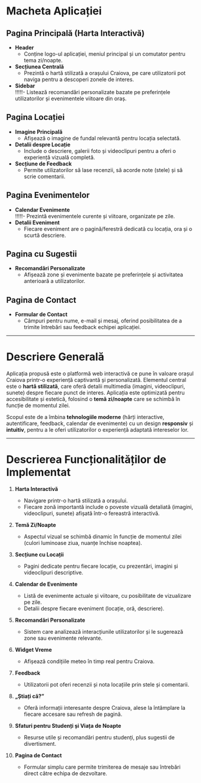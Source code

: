 # Macheta Aplicației

## Pagina Principală (Harta Interactivă)
- **Header**  
  - Conține logo-ul aplicației, meniul principal și un comutator pentru tema zi/noapte.  
- **Secțiunea Centrală**  
  - Prezintă o hartă stilizată a orașului Craiova, pe care utilizatorii pot naviga pentru a descoperi zonele de interes.  
- **Sidebar**  
  !!!!!- Listează recomandări personalizate bazate pe preferințele utilizatorilor și evenimentele viitoare din oraș.

## Pagina Locației
- **Imagine Principală**  
  - Afișează o imagine de fundal relevantă pentru locația selectată.  
- **Detalii despre Locație**  
  - Include o descriere, galerii foto și videoclipuri pentru a oferi o experiență vizuală completă.  
- **Secțiune de Feedback**  
  - Permite utilizatorilor să lase recenzii, să acorde note (stele) și să scrie comentarii.

## Pagina Evenimentelor
- **Calendar Evenimente**  
  !!!!!- Prezintă evenimentele curente și viitoare, organizate pe zile.  
- **Detalii Eveniment**  
  - Fiecare eveniment are o pagină/ferestră dedicată cu locația, ora și o scurtă descriere.

## Pagina cu Sugestii
- **Recomandări Personalizate**  
  - Afișează zone și evenimente bazate pe preferințele și activitatea anterioară a utilizatorilor.

## Pagina de Contact
- **Formular de Contact**
  - Câmpuri pentru nume, e-mail și mesaj, oferind posibilitatea de a trimite întrebări sau feedback echipei aplicației.

---

# Descriere Generală
Aplicația propusă este o platformă web interactivă ce pune în valoare orașul Craiova printr-o experiență captivantă și personalizată. Elementul central este o **hartă stilizată**, care oferă detalii multimedia (imagini, videoclipuri, sunete) despre fiecare punct de interes. Aplicația este optimizată pentru accesibilitate și estetică, folosind o **temă zi/noapte** care se schimbă în funcție de momentul zilei. 

Scopul este de a îmbina **tehnologiile moderne** (hărți interactive, autentificare, feedback, calendar de evenimente) cu un design **responsiv** și **intuitiv**, pentru a le oferi utilizatorilor o experiență adaptată intereselor lor.

---

# Descrierea Funcționalităților de Implementat

1. **Harta Interactivă**  
   - Navigare printr-o hartă stilizată a orașului.  
   - Fiecare zonă importantă include o poveste vizuală detaliată (imagini, videoclipuri, sunete) afișată într-o fereastră interactivă.

2. **Temă Zi/Noapte**  
   - Aspectul vizual se schimbă dinamic în funcție de momentul zilei (culori luminoase ziua, nuanțe închise noaptea).

3. **Secțiune cu Locații**  
   - Pagini dedicate pentru fiecare locație, cu prezentări, imagini și videoclipuri descriptive.

4. **Calendar de Evenimente**  
   - Listă de evenimente actuale și viitoare, cu posibilitate de vizualizare pe zile.  
   - Detalii despre fiecare eveniment (locație, oră, descriere).

5. **Recomandări Personalizate**  
   - Sistem care analizează interacțiunile utilizatorilor și le sugerează zone sau evenimente relevante.

6. **Widget Vreme**  
   - Afișează condițiile meteo în timp real pentru Craiova.

7. **Feedback**  
   - Utilizatorii pot oferi recenzii și nota locațiile prin stele și comentarii.

8. **„Știați că?”**  
   - Oferă informații interesante despre Craiova, alese la întâmplare la fiecare accesare sau refresh de pagină.

9. **Sfaturi pentru Studenți și Viața de Noapte**  
   - Resurse utile și recomandări pentru studenți, plus sugestii de divertisment.

10. **Pagina de Contact**  
    - Formular simplu care permite trimiterea de mesaje sau întrebări direct către echipa de dezvoltare.
